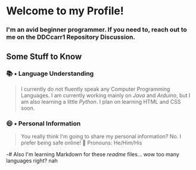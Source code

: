 # Welcome to my Profile!
### I'm an avid beginner programmer. If you need to, reach out to me on the DDCcarr1 Repository Discussion.

## Some Stuff to Know
### 📚 • Language Understanding
> I currently do not fluently speak any Computer Programming Languages.
> I am currently working mainly on *Java* and *Arduino*, but I am also learning a little *Python*.
> I plan on learning HTML and CSS soon.

### 😄 • Personal Information
> You really think I'm going to share my personal information? No. I prefer being safe online! 🥰
> Pronouns: He/Him/His

-# Also I'm learning Markdown for these *readme* files... wow too many languages right? nah
